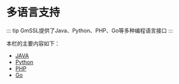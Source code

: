 # 多语言支持

::: tip
GmSSL提供了Java、Python、PHP、Go等多种编程语言接口 
:::

本栏的主要内容如下：

- [JAVA](./java.md)
- [Python](./python.md)
- [PHP](./php.md)
- [Go](./go.md)
